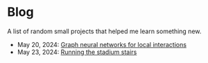 # Blog

A list of random small projects that helped me learn something new.

* May 20, 2024: [Graph neural networks for local interactions](blog/gnn-local-interactions.html)
* May 23, 2024: [Running the stadium stairs](blog/stadium.html)
